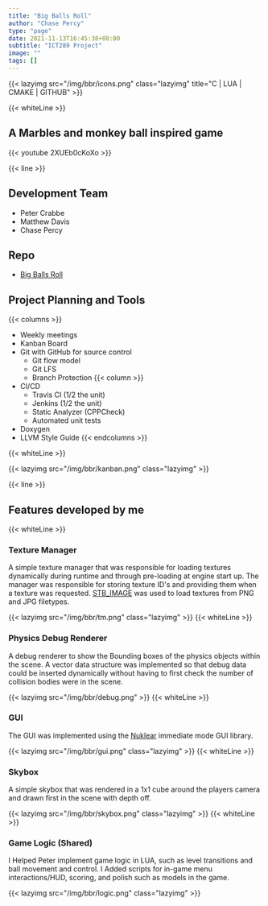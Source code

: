 ```yaml
---
title: "Big Balls Roll"
author: "Chase Percy"
type: "page"
date: 2021-11-13T16:45:38+08:00
subtitle: "ICT289 Project"
image: ""
tags: []
---
```


{{< lazyimg src="/img/bbr/icons.png" class="lazyimg" title="C | LUA | CMAKE | GITHUB" >}}

{{< whiteLine >}}

## A Marbles and monkey ball inspired game

{{< youtube 2XUEb0cKoXo >}}

{{< line >}}

## Development Team
- Peter Crabbe
- Matthew Davis
- Chase Percy

## Repo
- [Big Balls Roll](https://github.com/MajorArkwolf/BigBallsRoll)

## Project Planning and Tools
{{< columns >}}
- Weekly meetings
- Kanban Board
- Git with GitHub for source control
  - Git flow model
  - Git LFS
  - Branch Protection
{{< column >}}
- CI/CD
  - Travis CI (1/2 the unit)
  - Jenkins (1/2 the unit)
  - Static Analyzer (CPPCheck)
  - Automated unit tests
- Doxygen
- LLVM Style Guide
{{< endcolumns >}}

{{< whiteLine >}}

{{< lazyimg src="/img/bbr/kanban.png" class="lazyimg" >}}

{{< line >}}

## Features developed by me
{{< whiteLine >}}
### Texture Manager
A simple texture manager that was responsible for loading textures 
dynamically during runtime and through pre-loading at engine start 
up. The manager was responsible for storing texture ID's and providing them
when a texture was requested. [STB_IMAGE](https://github.com/nothings/stb/blob/master/stb_image.h) was used to load textures from PNG and JPG filetypes.

{{< lazyimg src="/img/bbr/tm.png" class="lazyimg" >}}
{{< whiteLine >}}

### Physics Debug Renderer
A debug renderer to show the Bounding boxes of the physics objects
within the scene. A vector data structure was implemented so that
debug data could be inserted dynamically without having to first check
the number of collision bodies were in the scene.

{{< lazyimg src="/img/bbr/debug.png" >}}
{{< whiteLine >}}

### GUI
The GUI was implemented using the [Nuklear](https://github.com/Immediate-Mode-UI/Nuklear) immediate mode GUI 
library.

{{< lazyimg src="/img/bbr/gui.png" class="lazyimg" >}}
{{< whiteLine >}}

### Skybox
A simple skybox that was rendered in a 1x1 cube around the players 
camera and drawn first in the scene with depth off.

{{< lazyimg src="/img/bbr/skybox.png" class="lazyimg" >}}
{{< whiteLine >}}

### Game Logic (Shared)
I Helped Peter implement game logic in LUA, such as level transitions and ball movement and control.
I Added scripts for in-game menu interactions/HUD, scoring, and polish such as models in the game.

{{< lazyimg src="/img/bbr/logic.png" class="lazyimg" >}}
